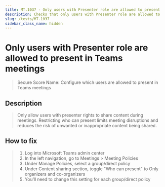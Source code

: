 ```yaml
---
title: MT.1037 - Only users with Presenter role are allowed to present in Teams meetings
description: Checks that only users with Presenter role are allowed to present in Teams meetings
slug: /tests/MT.1037
sidebar_class_name: hidden
---
```


# Only users with Presenter role are allowed to present in Teams meetings

> Secure Score Name: Configure which users are allowed to present in Teams meetings

## Description

> Only allow users with presenter rights to share content during meetings. Restricting who can present limits meeting disruptions and reduces the risk of unwanted or inappropriate content being shared.

## How to fix

> 1. Log into Microsoft Teams admin center
> 2. In the left navigation, go to Meetings > Meeting Policies
> 3. Under Manage Policies, select a group/direct policy
> 4. Under Content sharing section, toggle "Who can present" to Only organizers and co-organizers
> 5. You’ll need to change this setting for each group/direct policy